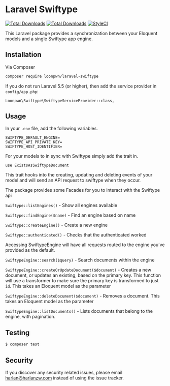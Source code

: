 # Laravel Swiftype

[![Total Downloads](https://img.shields.io/packagist/vpre/loonpwn/laravel-swiftype.svg?style=flat)](https://packagist.org/packages/loonpwn/laravel-swiftype)
[![Total Downloads](https://img.shields.io/packagist/dt/loonpwn/laravel-swiftype.svg?style=flat)](https://packagist.org/packages/loonpwn/laravel-swiftype)
[![StyleCI](https://github.styleci.io/repos/155632347/shield?branch=master)](https://github.styleci.io/repos/155632347)

This Laravel package provides a synchronization between your Eloquent models and a single Swiftype app engine. 

## Installation

Via Composer

``` bash
composer require loonpwn/laravel-swiftype
```

If you do not run Laravel 5.5 (or higher), then add the service provider in `config/app.php`:

```
Loonpwn\Swiftype\SwiftypeServiceProvider::class,
```


## Usage

In your `.env` file, add the following variables.
```
SWIFTYPE_DEFAULT_ENGINE=
SWIFTYPE_API_PRIVATE_KEY=
SWIFTYPE_HOST_IDENTIFIER=
```

For your models to in sync with Swiftype simply add the trait in.

`use ExistsAsSwiftypeDocument`

This trait hooks into the creating, updating and deleting events of your model and will send an API request to swiftype
when they occur.

The package provides some Facades for you to interact with the Swiftype api 

`Swiftype::listEngines()` - Show all engines available

`Swiftype::findEngine($name)` - Find an engine based on name

`Swiftype::createEngine()` - Create a new engine

`Swiftype::authenticated()` - Checks that the authenticated worked 

Accessing SwiftypeEngine will have all requests routed to the engine you've provided as the default.

`SwiftypeEngine::search($query)` - Search documents within the engine

`SwiftypeEngine::createOrUpdateDocument($document)` - Creates a new document, or updates an existing, based on the primary 
key. This function will use a transformer to make sure the primary key is transformed to just `id`. This takes an
Eloquent model as the parameter 

`SwiftypeEngine::deleteDocument($document)` - Removes a document. This takes an Eloquent model as the parameter 

`SwiftypeEngine::listDocuments()` - Lists documents that belong to the engine, with pagination.



## Testing

``` bash
$ composer test
```

## Security

If you discover any security related issues, please email harlan@harlanzw.com instead of using the issue tracker.

